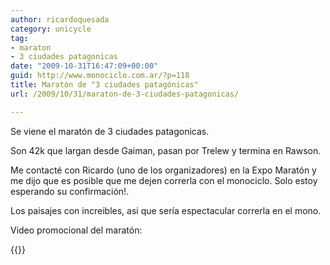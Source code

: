 ```yaml
---
author: ricardoquesada
category: unicycle
tag:
- maraton
- 3 ciudades patagonicas
date: "2009-10-31T16:47:09+00:00"
guid: http://www.monociclo.com.ar/?p=118
title: Maratón de "3 ciudades patagónicas"
url: /2009/10/31/maraton-de-3-ciudades-patagonicas/

---
```


Se viene el maratón de 3 ciudades patagonicas.

Son 42k que largan desde Gaiman, pasan por Trelew y termina en Rawson.

Me contacté con Ricardo (uno de los organizadores) en la Expo Maratón y me dijo
que es posible que me dejen correrla con el monociclo. Solo estoy esperando su
confirmación!.

Los paisajes con increibles, asi que sería espectacular correrla en el mono.

Video promocional del maratón:

{{<youtube NjErPiU1nxs >}}
